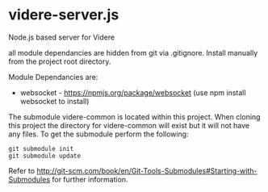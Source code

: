 videre-server.js
================

Node.js based server for Videre

all module dependancies are hidden from git via .gitignore. Install manually from the project root directory.

Module Dependancies are:
 - websocket - https://npmjs.org/package/websocket (use npm install websocket to install)

The submodule videre-common is located within this project. When cloning this project the directory for videre-common will exist but it will not have any files. To get the submodule perform the following:

```
git submodule init
git submodule update
```

Refer to http://git-scm.com/book/en/Git-Tools-Submodules#Starting-with-Submodules for further information.

